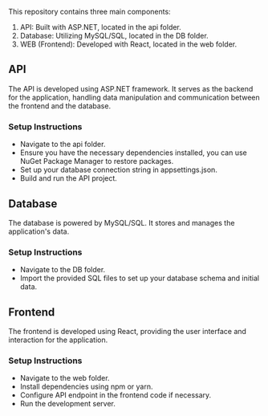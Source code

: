 This repository contains three main components:

1. API: Built with ASP.NET, located in the api folder.
2. Database: Utilizing MySQL/SQL, located in the DB folder.
3. WEB (Frontend): Developed with React, located in the web folder.

## API
The API is developed using ASP.NET framework. It serves as the backend for the application, handling data manipulation and communication between the frontend and the database.

### Setup Instructions
- Navigate to the api folder.
- Ensure you have the necessary dependencies installed, you can use NuGet Package Manager to restore packages.
- Set up your database connection string in appsettings.json.
- Build and run the API project.

## Database
The database is powered by MySQL/SQL. It stores and manages the application's data.

### Setup Instructions
- Navigate to the DB folder.
- Import the provided SQL files to set up your database schema and initial data.

## Frontend
The frontend is developed using React, providing the user interface and interaction for the application.

### Setup Instructions
- Navigate to the web folder.
- Install dependencies using npm or yarn.
- Configure API endpoint in the frontend code if necessary.
- Run the development server.
